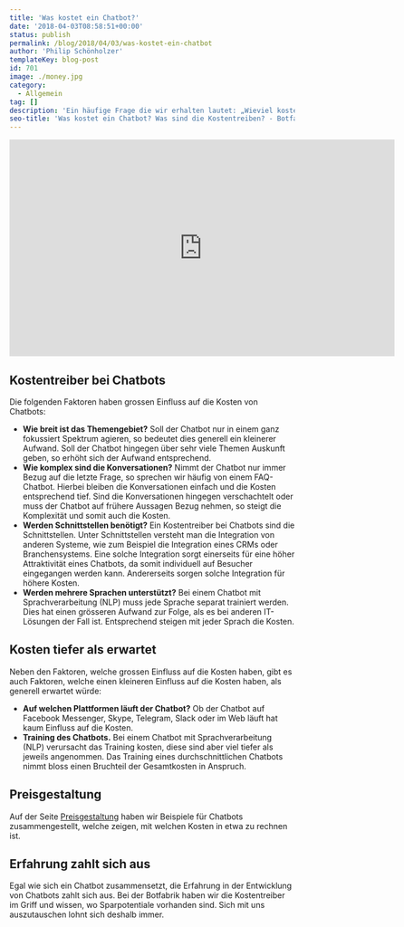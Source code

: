 ```yaml
---
title: 'Was kostet ein Chatbot?'
date: '2018-04-03T08:58:51+00:00'
status: publish
permalink: /blog/2018/04/03/was-kostet-ein-chatbot
author: 'Philip Schönholzer'
templateKey: blog-post
id: 701
image: ./money.jpg
category:
  - Allgemein
tag: []
description: 'Ein häufige Frage die wir erhalten lautet: „Wieviel kostet ein Chatbot?“ Leider ist die Frage nicht immer ganz einfach zu beantworten. Generell gibt es vier Faktoren, welche den grössten Einfluss auf die Kosten haben.'
seo-title: 'Was kostet ein Chatbot? Was sind die Kostentreiben? - Botfabrik'
---
```


<iframe allow="accelerometer; autoplay; encrypted-media; gyroscope; picture-in-picture" allowfullscreen="" frameborder="0" height="383" src="https://www.youtube.com/embed/u3oXI4POVgI?feature=oembed" width="680"></iframe>

## Kostentreiber bei Chatbots

Die folgenden Faktoren haben grossen Einfluss auf die Kosten von Chatbots:

- **Wie breit ist das Themengebiet?** Soll der Chatbot nur in einem ganz fokussiert Spektrum agieren, so bedeutet dies generell ein kleinerer Aufwand. Soll der Chatbot hingegen über sehr viele Themen Auskunft geben, so erhöht sich der Aufwand entsprechend.
- **Wie komplex sind die Konversationen?** Nimmt der Chatbot nur immer Bezug auf die letzte Frage, so sprechen wir häufig von einem FAQ-Chatbot. Hierbei bleiben die Konversationen einfach und die Kosten entsprechend tief. Sind die Konversationen hingegen verschachtelt oder muss der Chatbot auf frühere Aussagen Bezug nehmen, so steigt die Komplexität und somit auch die Kosten.
- **Werden Schnittstellen benötigt?** Ein Kostentreiber bei Chatbots sind die Schnittstellen. Unter Schnittstellen versteht man die Integration von anderen Systeme, wie zum Beispiel die Integration eines CRMs oder Branchensystems. Eine solche Integration sorgt einerseits für eine höher Attraktivität eines Chatbots, da somit individuell auf Besucher eingegangen werden kann. Andererseits sorgen solche Integration für höhere Kosten.
- **Werden mehrere Sprachen unterstützt?** Bei einem Chatbot mit Sprachverarbeitung (NLP) muss jede Sprache separat trainiert werden. Dies hat einen grösseren Aufwand zur Folge, als es bei anderen IT-Lösungen der Fall ist. Entsprechend steigen mit jeder Sprach die Kosten.

## Kosten tiefer als erwartet

Neben den Faktoren, welche grossen Einfluss auf die Kosten haben, gibt es auch Faktoren, welche einen kleineren Einfluss auf die Kosten haben, als generell erwartet würde:

- **Auf welchen Plattformen läuft der Chatbot?** Ob der Chatbot auf Facebook Messenger, Skype, Telegram, Slack oder im Web läuft hat kaum Einfluss auf die Kosten.
- **Training des Chatbots.** Bei einem Chatbot mit Sprachverarbeitung (NLP) verursacht das Training kosten, diese sind aber viel tiefer als jeweils angenommen. Das Training eines durchschnittlichen Chatbots nimmt bloss einen Bruchteil der Gesamtkosten in Anspruch.

## Preisgestaltung

Auf der Seite [Preisgestaltung](/preisrechner/) haben wir Beispiele für Chatbots zusammengestellt, welche zeigen, mit welchen Kosten in etwa zu rechnen ist.

## Erfahrung zahlt sich aus

Egal wie sich ein Chatbot zusammensetzt, die Erfahrung in der Entwicklung von Chatbots zahlt sich aus. Bei der Botfabrik haben wir die Kostentreiber im Griff und wissen, wo Sparpotentiale vorhanden sind. Sich mit uns auszutauschen lohnt sich deshalb immer.
